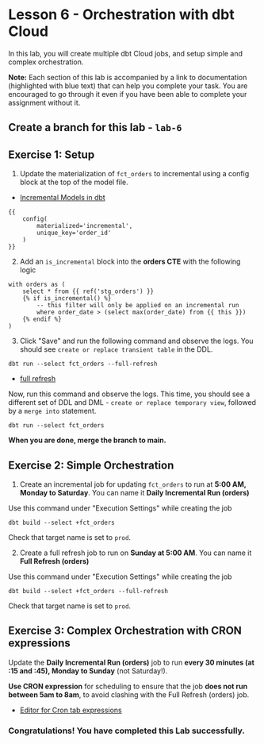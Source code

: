 # Lesson 6 - Orchestration with dbt Cloud 

In this lab, you will create multiple dbt Cloud jobs, and setup simple and complex orchestration.

**Note:** Each section of this lab is accompanied by a link to documentation (highlighted with blue text) that can help you complete your task. You are encouraged to go through it even if you have been able to complete your assignment without it.

## Create a branch for this lab - `lab-6`

## Exercise 1: Setup

1. Update the materialization of `fct_orders` to incremental using a config block at the top of the model file. 

* [Incremental Models in dbt](https://docs.getdbt.com/docs/build/incremental-models)

```
{{
    config(
        materialized='incremental',
        unique_key='order_id'
    )
}}
```

2. Add an `is_incremental` block into the **orders CTE** with the following logic 

```
with orders as (
    select * from {{ ref('stg_orders') }}
    {% if is_incremental() %}
        -- this filter will only be applied on an incremental run
        where order_date > (select max(order_date) from {{ this }}) 
    {% endif %}
)
```

3. Click "Save" and run the following command and observe the logs. You should see `create or replace transient table` in the DDL.
```
dbt run --select fct_orders --full-refresh
```

* [full refresh](https://docs.getdbt.com/reference/resource-configs/full_refresh)

Now, run this command and observe the logs. This time, you should see a different set of DDL and DML - `create or replace temporary view`, followed by a `merge into` statement.
```
dbt run --select fct_orders
```

**When you are done, merge the branch to main.**


## Exercise 2: Simple Orchestration

1. Create an incremental job for updating `fct_orders` to run at **5:00 AM, Monday to Saturday**. You can name it **Daily Incremental Run (orders)**

Use this command under "Execution Settings" while creating the job
```
dbt build --select +fct_orders

``` 

Check that target name is set to `prod`.

2. Create a full refresh job to run on **Sunday at 5:00 AM**. You can name it **Full Refresh (orders)**

Use this command under "Execution Settings" while creating the job
```
dbt build --select +fct_orders --full-refresh

```

Check that target name is set to `prod`.

## Exercise 3: Complex Orchestration with CRON expressions

Update the **Daily Incremental Run (orders)** job to run **every 30 minutes (at :15 and :45), Monday to Sunday** (not Saturday!). 

**Use CRON expression** for scheduling to ensure that the job **does not run between 5am to 8am**, to avoid clashing with the Full Refresh (orders) job.

* [Editor for Cron tab expressions](https://crontab.guru/)

### Congratulations! You have completed this Lab successfully.